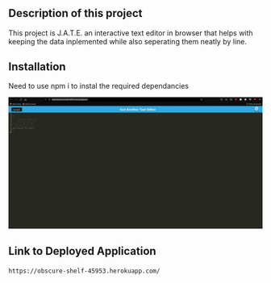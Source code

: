 # <JATE>

## Description of this project
This project is J.A.T.E. an interactive text editor in browser that helps with keeping the data inplemented while also seperating them neatly by line.

## Installation

Need to use npm i to instal the required dependancies



![generic text editor image](./readmeimg.jpg)


## Link to Deployed Application
    https://obscure-shelf-45953.herokuapp.com/


 